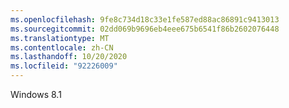 ```yaml
---
ms.openlocfilehash: 9fe8c734d18c33e1fe587ed88ac86891c9413013
ms.sourcegitcommit: 02dd069b9696eb4eee675b6541f86b2602076448
ms.translationtype: MT
ms.contentlocale: zh-CN
ms.lasthandoff: 10/20/2020
ms.locfileid: "92226009"
---
```

Windows 8.1